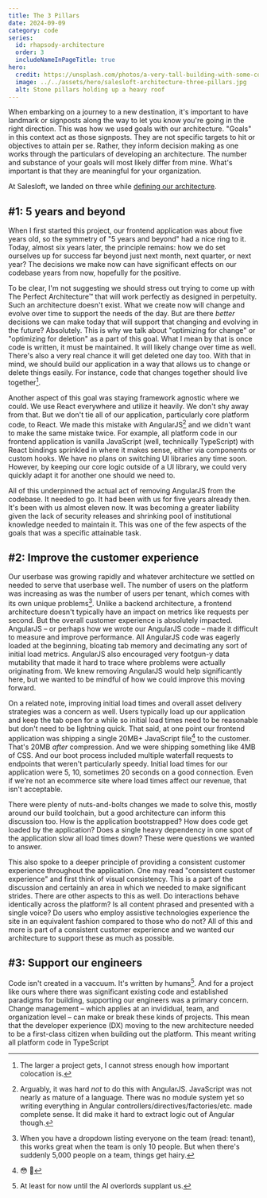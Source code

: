 ```yaml
---
title: The 3 Pillars
date: 2024-09-09
category: code
series:
  id: rhapsody-architecture
  order: 3
  includeNameInPageTitle: true
hero:
  credit: https://unsplash.com/photos/a-very-tall-building-with-some-columns-on-top-of-it-4FvbC0oXyok
  image: ../../assets/hero/salesloft-architecture-three-pillars.jpg
  alt: Stone pillars holding up a heavy roof
---
```


When embarking on a journey to a new destination, it's important to have landmark or signposts along the way to let you know you're going in the right direction. This was how we used goals with our architecture. "Goals" in this context act as those signposts. They are not specific targets to hit or objectives to attain per se. Rather, they inform decision making as one works through the particulars of developing an architecture. The number and substance of your goals will most likely differ from mine. What's important is that they are meaningful for your organization.

At Salesloft, we landed on three while [defining our architecture](/posts/rhapsody-architecture-defining-an-architecture).

## #1: 5 years and beyond

When I first started this project, our frontend application was about five years old, so the symmetry of "5 years and beyond" had a nice ring to it. Today, almost six years later, the principle remains: how we do set ourselves up for success far beyond just next month, next quarter, or next year? The decisions we make now can have significant effects on our codebase years from now, hopefully for the positive.

To be clear, I'm not suggesting we should stress out trying to come up with The Perfect Architecture™ that will work perfectly as designed in perpetuity. Such an architecture doesn't exist. What we create now will change and evolve over time to support the needs of the day. But are there _better_ decisions we can make today that will support that changing and evolving in the future? Absolutely. This is why we talk about "optimizing for change" or "optimizing for deletion" as a part of this goal. What I mean by that is once code is written, it must be maintained. It will likely change over time as well. There's also a very real chance it will get deleted one day too. With that in mind, we should build our application in a way that allows us to change or delete things easily. For instance, code that changes together should live together[^1].

Another aspect of this goal was staying framework agnostic where we could. We use React everywhere and utilize it heavily. We don't shy away from that. But we don't tie all of our application, particularly core platform code, to React. We made this mistake with AngularJS[^2] and we didn't want to make the same mistake twice. For example, all platform code in our frontend application is vanilla JavaScript (well, technically TypeScript) with React bindings sprinkled in where it makes sense, either via components or custom hooks. We have no plans on switching UI libraries any time soon. However, by keeping our core logic outside of a UI library, we could very quickly adapt it for another one should we need to.

All of this underpinned the actual act of removing AngularJS from the codebase. It needed to go. It had been with us for five years already then. It's been with us almost eleven now. It was becoming a greater liability given the lack of security releases and shrinking pool of institutional knowledge needed to maintain it. This was one of the few aspects of the goals that was a specific attainable task.

## #2: Improve the customer experience

Our userbase was growing rapidly and whatever architecture we settled on needed to serve that userbase well. The number of users on the platform was increasing as was the number of users per tenant, which comes with its own unique problems[^3]. Unlike a backend architecture, a frontend architecture doesn't typically have an impact on metrics like requests per second. But the overall customer experience is absolutely impacted. AngularJS – or perhaps how we wrote our AngularJS code – made it difficult to measure and improve performance. All AngularJS code was eagerly loaded at the beginning, bloating tab memory and decimating any sort of initial load metrics. AngularJS also encouraged very footgun-y data mutability that made it hard to trace where problems were actually originating from. We knew removing AngularJS would help significantly here, but we wanted to be mindful of how we could improve this moving forward.

On a related note, improving initial load times and overall asset delivery strategies was a concern as well. Users typically load up our application and keep the tab open for a while so initial load times need to be reasonable but don't need to be lightning quick. That said, at one point our frontend application was shipping a single 20MB+ JavaScript file[^4] to the customer. That's 20MB _after_ compression. And we were shipping something like 4MB of CSS. And our boot process included multiple waterfall requests to endpoints that weren't particularly speedy. Initial load times for our application were 5, 10, sometimes 20 seconds on a good connection. Even if we're not an ecommerce site where load times affect our revenue, that isn't acceptable.

There were plenty of nuts-and-bolts changes we made to solve this, mostly around our build toolchain, but a good architecture can inform this discussion too. How is the application bootstrapped? How does code get loaded by the application? Does a single heavy dependency in one spot of the application slow all load times down? These were questions we wanted to answer.

This also spoke to a deeper principle of providing a consistent customer experience throughout the application. One may read "consistent customer experience" and first think of visual consistency. This is a part of the discussion and certainly an area in which we needed to make significant strides. There are other aspects to this as well. Do interactions behave identically across the platform? Is all content phrased and presented with a single voice? Do users who employ assistive technologies experience the site in an equivalent fashion compared to those who do not? All of this and more is part of a consistent customer experience and we wanted our architecture to support these as much as possible.

## #3: Support our engineers

<!--
1. DX is a first-class citizen
2. Make the right thing the easy thing
3. Decrease onboarding time
 -->

Code isn't created in a vaccuum. It's written by humans[^5]. And for a project like ours where there was significant existing code and established paradigms for building, supporting our engineers was a primary concern. Change management – which applies at an invididual, team, and organization level – can make or break these kinds of projects. This mean that the developer experience (DX) moving to the new architecture needed to be a first-class citizen when building out the platform. This meant writing all platform code in TypeScript

[^1]: The larger a project gets, I cannot stress enough how important colocation is.
[^2]: Arguably, it was hard _not_ to do this with AngularJS. JavaScript was not nearly as mature of a language. There was no module system yet so writing everything in Angular controllers/directives/factories/etc. made complete sense. It did make it hard to extract logic out of Angular though.
[^3]: When you have a dropdown listing everyone on the team (read: tenant), this works great when the team is only 10 people. But when there's suddenly 5,000 people on a team, things get hairy.
[^4]: 😳 🤯
[^5]: At least for now until the AI overlords supplant us.
